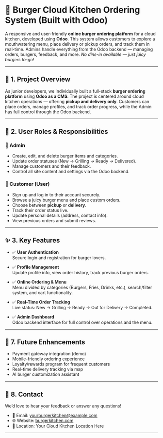 # 🍔 Burger Cloud Kitchen Ordering System (Built with Odoo)

A responsive and user-friendly **online burger ordering platform** for a cloud kitchen, developed using **Odoo**. This system allows customers to explore a mouthwatering menu, place delivery or pickup orders, and track them in real-time. Admins handle everything from the Odoo backend — managing orders, burgers, feedback, and more. *No dine-in available — just juicy burgers to-go!*

---

## 📌 1. Project Overview

As junior developers, we individually built a full-stack **burger ordering platform** using **Odoo as a CMS**. The project is centered around cloud kitchen operations — offering **pickup and delivery only**. Customers can place orders, manage profiles, and track order progress, while the Admin has full control through the Odoo backend.

---

## 👥 2. User Roles & Responsibilities

### 🔧 Admin
- Create, edit, and delete burger items and categories.
- Update order statuses (New → Grilling → Ready → Delivered).
- Manage customers and their feedback.
- Control all site content and settings via the Odoo backend.

### 🍟 Customer (User)
- Sign up and log in to their account securely.
- Browse a juicy burger menu and place custom orders.
- Choose between **pickup** or **delivery**.
- Track their order status live.
- Update personal details (address, contact info).
- View previous orders and submit reviews.

---

## ✨ 3. Key Features

- ✅ **User Authentication**  
  Secure login and registration for burger lovers.

- ✅ **Profile Management**  
  Update profile info, view order history, track previous burger orders.

- ✅ **Online Ordering & Menu**  
  Menu divided by categories (Burgers, Fries, Drinks, etc.), search/filter system, and cart functionality.

- ✅ **Real-Time Order Tracking**  
  Live status: New → Grilling → Ready → Out for Delivery → Completed.

- ✅ **Admin Dashboard**  
  Odoo backend interface for full control over operations and the menu.

---


## 🍟 7. Future Enhancements

- Payment gateway integration (demo)
- Mobile-friendly ordering experience
- Loyalty/rewards program for frequent customers
- Real-time delivery tracking via map
- AI burger customization assistant

---

## 📩 8. Contact

We’d love to hear your feedback or answer any questions!

- 📧 Email: yourburgerkitchen@example.com  
- 🌐 Website: [burgerkitchen.com](http://burgerkitchen.com)  
- 📍 Location: Your Cloud Kitchen Location Here

---


